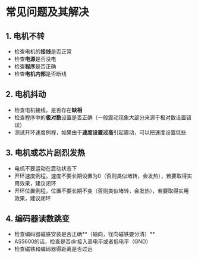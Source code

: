 # 常见问题及其解决



## 1. 电机不转

- 检查电机的**接线**是否正常
- 检查**电源**是否没电
- 检查**程序**是否正确
- 检查**电机内部**是否断线



## 2. 电机抖动

- 检查电机接线，是否存在**缺相**
- 检查程序中的**极对数**设置是否正确（一般震动现象大部分来源于极对数设置错误）
- 测试开环速度例程，如果由于**速度设置过高**引起震动，可以把速度设置低些



## 3. 电机或芯片剧烈发热

- 电机不要运动在震动状态下
- 开环速度例程，速度不要长期设置为0（否则类似堵转，会发热），若要取得实用效果，建议闭环
- 开环位置例程，位置不要长期不变（否则类似堵转，会发热），若要取得实用效果，建议闭环



## 4. 编码器读数跳变

- 检查编码器磁铁安装是否正确**（轴向，径向磁铁要分清）**
- AS5600的话，检查是否dir接入高电平或者低电平（GND）
- 检查磁铁和编码器得距离是否过远